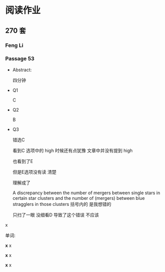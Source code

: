 # 阅读作业

## 270 套

### Feng Li

### Passage 53

- Abstract:

  四分钟

  

- Q1

  C

- Q2

  B
  

- Q3

  错选C
  
  看到C 选项中的 high 时候还有点犹豫  文章中并没有提到 high
  
  也看到了E 
  
  但是E选项没有读 清楚 
  
  理解成了
  
  A discrepancy between the number of mergers between single stars in certain star clusters and the number of (mergers) between blue stragglers in those clusters 括号内的 是我想错的   
  
  只扫了一眼 没细看D 导致了这个错误 不应该
  
  

x

单词:

**x** x

**x** x

**x** x